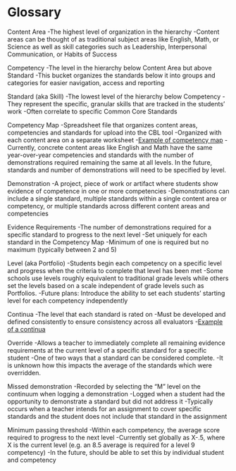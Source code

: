 # Glossary

Content Area 
-The highest level of organization in the hierarchy
-Content areas can be thought of as traditional subject areas like English, Math, or Science as well as skill categories such as Leadership, Interpersonal Communication, or Habits of Success

Competency
-The level in the hierarchy below Content Area but above Standard
-This bucket organizes the standards below it into groups and categories for easier navigation, access and reporting

Standard (aka Skill)
-The lowest level of the hierarchy below Competency
-They represent the specific, granular skills that are tracked in the students’ work
-Often correlate to specific Common Core Standards

Competency Map
-Spreadsheet file that organizes content areas, competencies and standards for upload into the CBL tool
-Organized with each content area on a separate worksheet
-[Example of competency map](https://docs.google.com/spreadsheets/u/2/d/1LnjTF5i2CeQrR9EQLB0llomtkpJ_xx38oyjat8wr2_g/edit)
-Currently, concrete content areas like English and Math have the same year-over-year competencies and standards with the number of demonstrations required remaining the same at all levels. In the future, standards and number of demonstrations will need to be specified by level. 

Demonstration
-A project, piece of work or artifact where students show evidence of competence in one or more competencies
-Demonstrations can include a single standard, multiple standards within a single content area or competency, or multiple standards across different content areas and competencies

Evidence Requirements
-The number of demonstrations required for a specific standard to progress to the next level
-Set uniquely for each standard in the Competency Map
-Minimum of one is required but no maximum (typically between 2 and 5)

Level (aka Portfolio)
-Students begin each competency on a specific level and progress when the criteria to complete that level has been met
-Some schools use levels roughly equivalent to traditional grade levels while others set the levels based on a scale independent of grade levels such as Portfolios. 
-Future plans: Introduce the ability to set each students’ starting level for each competency independently

Continua
-The level that each standard is rated on
-Must be developed and defined consistently to ensure consistency across all evaluators
-[Example of a continua](https://docs.google.com/spreadsheets/d/1ecDsgv0X8NzjUi-0D9b2oF3tqYx-THfaHTtdSmL-2u4/edit#gid=720733250)

Override
-Allows a teacher to immediately complete all remaining evidence requirements at the current level of a specific standard for a specific student
-One of two ways that a standard can be considered complete.
-It is unknown how this impacts the average of the standards which were overridden.

Missed demonstration
-Recorded by selecting the “M” level on the continuum when logging a demonstration
-Logged when a student had the opportunity to demonstrate a standard but did not address it
-Typically occurs when a teacher intends for an assignment to cover specific standards and the student does not include that standard in the assignment

Minimum passing threshold
-Within each competency, the average score required to progress to the next level
-Currently set globally as X-.5, where X is the current level (e.g. an 8.5 average is required for a level 9 competency)
-In the future, should be able to set this by individual student and competency
